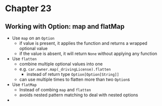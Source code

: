 # Chapter 23

## Working with Option: map and flatMap
- Use `map` on an `Option`
  - if value is present, it applies the function and returns a wrapped optional value
  - if the value is absent, it will return `None` without applying any function
- Use `flatten`
  - combine multiple optional values into one
  - e.g. `car.owner.map(_drivingLicense).flatten`
    - instead of return type `Option[Option[String]]`
  - can use multiple times to flatten more than two `Option`s
- Use `flatMap`
  - Instead of combing `map` and `flatten`
  - avoids nested pattern matching to deal with nested options
- 
